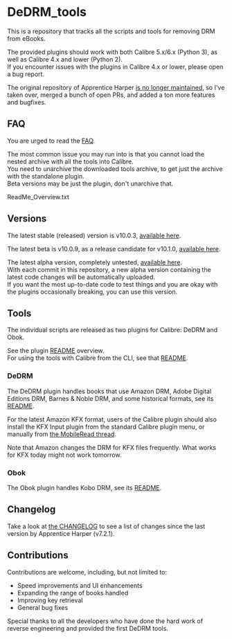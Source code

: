 # DeDRM_tools
This is a repository that tracks all the scripts and tools for removing DRM from eBooks.

The provided plugins should work with both Calibre 5.x/6.x (Python 3), as well as Calibre 4.x and lower (Python 2).<br>
If you encounter issues with the plugins in Calibre 4.x or lower, please open a bug report. 

The original repository of Apprentice Harper [is no longer maintained](https://github.com/apprenticeharper/DeDRM_tools#no-longer-maintained), so I've taken over, merged a bunch of open PRs, and added a ton more features and bugfixes. 

## FAQ

You are urged to read the [FAQ](FAQs.md). 

The most common issue you may run into is that you cannot load the nested archive with all the tools into Calibre.<br>
You need to unarchive the downloaded tools archive, to get just the archive with the standalone plugin.<br>
Beta versions may be just the plugin, don't unarchive that.<br>

ReadMe_Overview.txt


## Versions
The latest stable (released) version is v10.0.3, [available here](https://github.com/noDRM/DeDRM_tools/releases/tag/v10.0.3).<br>

The latest beta is v10.0.9, as a release candidate for v10.1.0, [available here](https://github.com/noDRM/DeDRM_tools/releases/tag/v10.0.9).<br>

The latest alpha version, completely untested, [available here](https://github.com/noDRM/DeDRM_tools_autorelease/releases).<br>
With each commit in this repository, a new alpha version containing the latest code changes will be automatically uploaded.<br>
If you want the most up-to-date code to test things and you are okay with the plugins occasionally breaking, you can use this version.

## Tools

The individual scripts are released as two plugins for Calibre: DeDRM and Obok.

See the plugin [README](DeDRM_plugin_ReadMe.txt) overview.<br>
For using the tools with Calibre from the CLI, see that [README](CALIBRE_CLI_INSTRUCTIONS.md).

### DeDRM

The DeDRM plugin handles books that use Amazon DRM, Adobe Digital Editions DRM, Barnes & Noble DRM, and some historical formats, see its [README](DeDRM_plugin_ReadMe.txt).

For the latest Amazon KFX format, users of the Calibre plugin should also install the KFX Input plugin from the standard Calibre plugin menu, or manually from [the MobileRead thread](https://www.mobileread.com/forums/showthread.php?t=291290).

Note that Amazon changes the DRM for KFX files frequently. What works for KFX today might not work tomorrow.

### Obok

The Obok plugin handles Kobo DRM, see its [README](obok_plugin_ReadMe.txt).

## Changelog
Take a look at [the CHANGELOG](CHANGELOG.md) to see a list of changes since the last version by Apprentice Harper (v7.2.1). 

## Contributions

Contributions are welcome, including, but not limited to: 
* Speed improvements and UI enhancements
* Expanding the range of books handled
* Improving key retrieval
* General bug fixes

Special thanks to all the developers who have done the hard work of reverse engineering and provided the first DeDRM tools.
